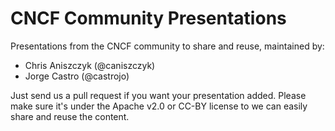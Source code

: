 # CNCF Community Presentations

Presentations from the CNCF community to share and reuse, maintained by:

* Chris Aniszczyk (@caniszczyk)
* Jorge Castro (@castrojo)

Just send us a pull request if you want your presentation added. Please make sure it's under the Apache v2.0 or CC-BY license to we can easily share and reuse the content.
